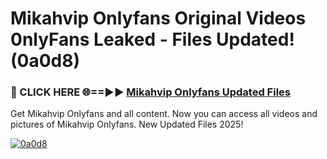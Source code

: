 # Mikahvip Onlyfans Original Videos 0nlyFans Leaked - Files Updated! (0a0d8)

<h3>🔴 CLICK HERE 🌐==►► <a href="https://tinyurl.com/ehrbuxhb" rel="nofollow">Mikahvip Onlyfans Updated Files</a></h3>

Get Mikahvip Onlyfans and all content. Now you can access all videos and pictures of Mikahvip Onlyfans. New Updated Files 2025!

[![0a0d8](https://i.imgur.com/lVYEuWS.gif)](https://tinyurl.com/ehrbuxhb)
